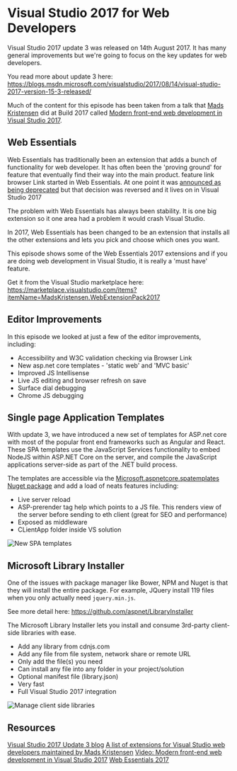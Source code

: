 # Visual Studio 2017 for Web Developers
Visual Studio 2017 update 3 was released on 14th August 2017. It has many general improvements but we're going to focus on the key updates for web developers. 

You read more about update 3 here: https://blogs.msdn.microsoft.com/visualstudio/2017/08/14/visual-studio-2017-version-15-3-released/

Much of the content for this episode has been taken from a talk that [Mads Kristensen](https://madskristensen.net/) did at Build 2017 called [Modern front-end web development in Visual Studio 2017](https://channel9.msdn.com/events/Build/2017/B8073?term=Modern%20front-end%20web%20development%20in%20Visual%20Studio%202017).

## Web Essentials
Web Essentials has traditionally been an extension that adds a bunch of functionality for web developer. It has often been the 'proving ground' for feature that eventually find their way into the main product. feature link browser Link started in Web Essentials. At one point it was [announced as being deprecated](https://madskristensen.net/post/long-live-web-essentials) but that decision was reversed and it lives on in Visual Studio 2017

The problem with Web Essentials has always been stability. It is one big extension so it one area had a problem it would crash Visual Studio.

In 2017, Web Essentials has been changed to be an extension that installs all the other extensions and lets you pick and choose which ones you want.

This episode shows some of the Web Essentials 2017 extensions and if you are doing web development in Visual Studio, it is really a 'must have' feature.

Get it from the Visual Studio marketplace here: https://marketplace.visualstudio.com/items?itemName=MadsKristensen.WebExtensionPack2017 

## Editor Improvements
In this episode we looked at just a few of the editor improvements, including:
* Accessibility and W3C validation checking via Browser Link
* New asp.net core templates - 'static web' and 'MVC basic'
* Improved JS Intellisense
* Live JS editing and browser refresh on save
* Surface dial debugging
* Chrome JS debugging

## Single page Application Templates
With update 3, we have introduced a new set of templates for ASP.net core with most of the popular front end frameworks such as Angular and React. These SPA templates use the JavaScript Services functionality to embed NodeJS within ASP.NET Core on the server, and compile the JavaScript applications server-side as part of the .NET build process.

The templates are accessible via the [Microsoft.aspnetcore.spatemplates Nuget package](https://www.nuget.org/packages/Microsoft.AspNetCore.SpaTemplates/1.0.0) and add a load of neats features including:
* Live server reload
* ASP-prerender tag help which points to a JS file. This renders view of the server before sending to eth client (great for SEO and performance)
* Exposed as middleware
* CLientApp folder inside VS solution

![New SPA templates](https://msdnshared.blob.core.windows.net/media/2017/08/2-NewTemplates.png)

## Microsoft Library Installer
One of the issues with package manager like Bower, NPM and Nuget is that they will install the entire package. For example, JQuery install 119 files when you only actually need `jquery.min.js`.

See more detail here: https://github.com/aspnet/LibraryInstaller 

The Microsoft Library Installer lets you install and consume 3rd-party client-side libraries with ease. 
* Add any library from cdnjs.com
* Add any file from file system, network share or remote URL
* Only add the file(s) you need
* Can install any file into any folder in your project/solution
* Optional manifest file (library.json)
* Very fast
* Full Visual Studio 2017 integration

![Manage client side libraries](https://raw.githubusercontent.com/aspnet/LibraryInstaller/master/art/context-menu-project.png)

## Resources
[Visual Studio 2017 Update 3 blog](https://blogs.msdn.microsoft.com/visualstudio/2017/08/14/visual-studio-2017-version-15-3-released/)
[A list of extensions for Visual Studio web developers maintained by Mads Kristensen](http://tinyurl.com/extensionlist)
[Video: Modern front-end web development in Visual Studio 2017](https://channel9.msdn.com/events/Build/2017/B8073?term=Modern%20front-end%20web%20development%20in%20Visual%20Studio%202017)
[Web Essentials 2017](https://marketplace.visualstudio.com/items?itemName=MadsKristensen.WebExtensionPack2017 )